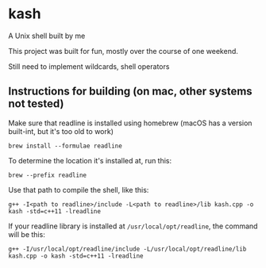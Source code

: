 # kash
A Unix shell built by me

This project was built for fun, mostly over the course of one weekend.

Still need to implement wildcards, shell operators

## Instructions for building (on mac, other systems not tested)

Make sure that readline is installed using homebrew (macOS has a version built-int, but it's too old to work)
```
brew install --formulae readline
```

To determine the location it's installed at, run this:
```
brew --prefix readline
```

Use that path to compile the shell, like this:
```
g++ -I<path to readline>/include -L<path to readline>/lib kash.cpp -o kash -std=c++11 -lreadline
```

If your readline library is installed at `/usr/local/opt/readline`, the command will be this:
```
g++ -I/usr/local/opt/readline/include -L/usr/local/opt/readline/lib kash.cpp -o kash -std=c++11 -lreadline
```

